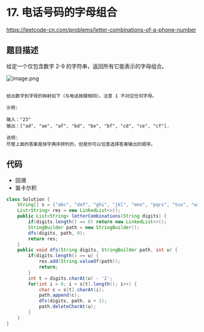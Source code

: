 # 17. 电话号码的字母组合

https://leetcode-cn.com/problems/letter-combinations-of-a-phone-number

## 题目描述

给定一个仅包含数字 2-9 的字符串，返回所有它能表示的字母组合。

![image.png](https://assets.leetcode-cn.com/aliyun-lc-upload/original_images/17_telephone_keypad.png)

```

给出数字到字母的映射如下（与电话按键相同）。注意 1 不对应任何字母。

示例:

输入："23"
输出：["ad", "ae", "af", "bd", "be", "bf", "cd", "ce", "cf"].

说明:
尽管上面的答案是按字典序排列的，但是你可以任意选择答案输出的顺序。

```

## 代码

- 回溯
- 笛卡尔积

```java
class Solution {
    String[] s = {"abc", "def", "ghi", "jkl", "mno", "pqrs", "tuv", "wxyz"};
    List<String> res = new LinkedList<>();
    public List<String> letterCombinations(String digits) {
        if(digits.length() == 0) return new LinkedList<>();
        StringBuilder path = new StringBuilder();
        dfs(digits, path, 0);
        return res;
    }
    public void dfs(String digits, StringBuilder path, int u) {
        if(digits.length() == u) {
            res.add(String.valueOf(path));
            return;
        }
        int t = digits.charAt(u) - '2';
        for(int i = 0; i < s[t].length(); i++) {
            char c = s[t].charAt(i);
            path.append(c);
            dfs(digits, path, u + 1);
            path.deleteCharAt(u);
        }
    }
}
```